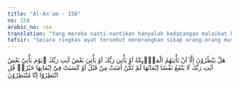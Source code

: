 ```yaml
---
title: "Al-An'am - 158"
no: 158
arabic_no: ١٥٨
translation: "Yang mereka nanti-nantikan hanyalah kedatangan malaikat kepada mereka, atau kedatangan Tuhanmu, atau sebagian tanda-tanda dari Tuhanmu. Pada hari datangnya sebagian tanda-tanda Tuhanmu tidak berguna lagi iman seseorang yang belum beriman sebelum itu, atau (belum) berusaha berbuat kebajikan dengan imannya itu. Katakanlah, “Tunggulah! Kami pun menunggu.”"
tafsir: "Secara ringkas ayat tersebut menerangkan sikap orang-orang musyrik yaitu mereka tidak akan mau beriman, bahkan dengan cara menantang, meminta atau menunggu salah satu dari tiga perkara; yaitu: Pertama, kedatangan malaikat untuk mencabut nyawa mereka sebagaimana mereka sarankan kepada Nabi Muhammad saw. Kedua, datangnya siksaan Allah sesuai dengan permintaan mereka untuk mempercepat datangnya siksa yang disebut Al-Qur'an sebagai ancaman bagi mereka. Ketiga, datangnya tanda-tanda hari Kiamat. Oleh karena semua permintaan itu hanyalah menunjukkan pembangkangan yang terus berlanjut, maka pada akhir ayat ini Allah memperingatkan mereka dengan ancaman, \"Katakanlah hai Muhammad kepada mereka: Tunggulah apa yang kamu tunggu itu dan kami pun menunggu apa yang akan kami peroleh kelak.\" Ini diterangkan dalam firman Allah: \n\nOrang-orang yang telah Kami beri Kitab, mereka membacanya sebagaimana mestinya, mereka itulah yang beriman kepadanya. Dan barang siapa ingkar kepadanya, mereka itulah orang-orang yang rugi. (al-Baqarah/2: 121)"
---
```


هَلْ يَنْظُرُوْنَ اِلَّآ اَنْ تَأْتِيَهُمُ الْمَلٰۤىِٕكَةُ اَوْ يَأْتِيَ رَبُّكَ اَوْ يَأْتِيَ بَعْضُ اٰيٰتِ رَبِّكَ ۗيَوْمَ يَأْتِيْ بَعْضُ اٰيٰتِ رَبِّكَ لَا يَنْفَعُ نَفْسًا اِيْمَانُهَا لَمْ تَكُنْ اٰمَنَتْ مِنْ قَبْلُ اَوْ كَسَبَتْ فِيْٓ اِيْمَانِهَا خَيْرًاۗ قُلِ انْتَظِرُوْٓا اِنَّا مُنْتَظِرُوْنَ 
